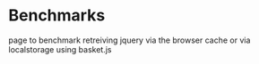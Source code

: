Benchmarks
==========

page to benchmark retreiving jquery via the browser cache or via localstorage using basket.js